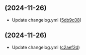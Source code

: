 ##  (2024-11-26)

* Update changelog.yml ([5db9c08](https://github.com/RedonAlla/flexnative/commit/5db9c08))



##  (2024-11-26)

* Update changelog.yml ([c2aef2d](https://github.com/RedonAlla/flexnative/commit/c2aef2d))



